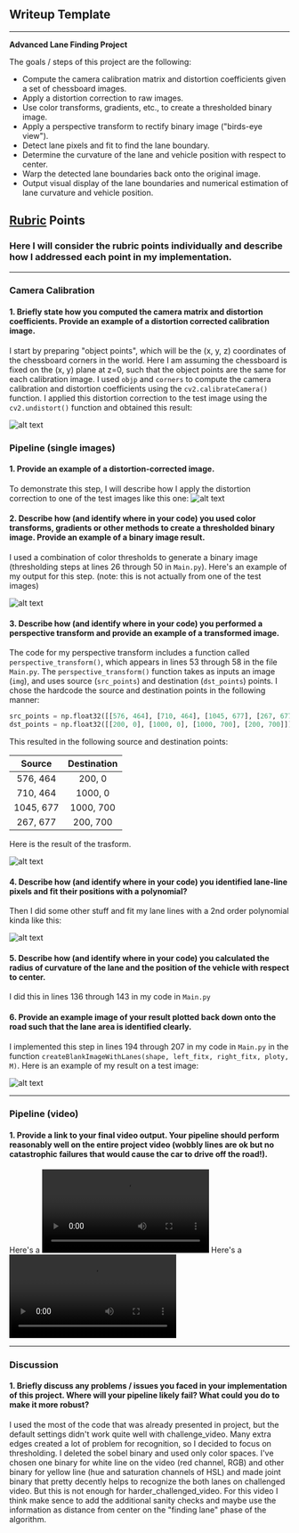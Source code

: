 ## Writeup Template

---

**Advanced Lane Finding Project**

The goals / steps of this project are the following:

* Compute the camera calibration matrix and distortion coefficients given a set of chessboard images.
* Apply a distortion correction to raw images.
* Use color transforms, gradients, etc., to create a thresholded binary image.
* Apply a perspective transform to rectify binary image ("birds-eye view").
* Detect lane pixels and fit to find the lane boundary.
* Determine the curvature of the lane and vehicle position with respect to center.
* Warp the detected lane boundaries back onto the original image.
* Output visual display of the lane boundaries and numerical estimation of lane curvature and vehicle position.

[//]: # (Image References)

[image1]: ./output_images/undistort_calibration1.jpg "Undistorted"
[image2]: ./output_images/undistort_straight_lines1.jpg "Road Transformed"
[image3]: ./output_images/binary_straight_lines1.jpg "Binary Example"
[image4]: ./output_images/perspective_transform_straight_lines1.jpg "Warp Example"
[image5]: ./output_images/poly_straight_lines1.png "Fit Visual"
[image6]: ./output_images/straight_lines1.jpg "Output"
[video1]: ./output_video/project_video.mp4 "Video"
[video2]: ./output_video/challenge_video.mp4 "Challenge Video"

## [Rubric](https://review.udacity.com/#!/rubrics/571/view) Points

### Here I will consider the rubric points individually and describe how I addressed each point in my implementation.  

---

### Camera Calibration

#### 1. Briefly state how you computed the camera matrix and distortion coefficients. Provide an example of a distortion corrected calibration image.

I start by preparing "object points", which will be the (x, y, z) coordinates of the chessboard corners in the world. Here I am assuming the chessboard is fixed on the (x, y) plane at z=0, such that the object points are the same for each calibration image. I used `objp` and `corners` to compute the camera calibration and distortion coefficients using the `cv2.calibrateCamera()` function.  I applied this distortion correction to the test image using the `cv2.undistort()` function and obtained this result: 

![alt text][image1]

### Pipeline (single images)

#### 1. Provide an example of a distortion-corrected image.

To demonstrate this step, I will describe how I apply the distortion correction to one of the test images like this one:
![alt text][image2]

#### 2. Describe how (and identify where in your code) you used color transforms, gradients or other methods to create a thresholded binary image.  Provide an example of a binary image result.

I used a combination of color thresholds to generate a binary image (thresholding steps at lines 26 through 50 in `Main.py`).  Here's an example of my output for this step.  (note: this is not actually from one of the test images)

![alt text][image3]

#### 3. Describe how (and identify where in your code) you performed a perspective transform and provide an example of a transformed image.

The code for my perspective transform includes a function called `perspective_transform()`, which appears in lines 53 through 58 in the file `Main.py`.  The `perspective_transform()` function takes as inputs an image (`img`), and uses source (`src_points`) and destination (`dst_points`) points.  I chose the hardcode the source and destination points in the following manner:

```python
src_points = np.float32([[576, 464], [710, 464], [1045, 677], [267, 677]])
dst_points = np.float32([[200, 0], [1000, 0], [1000, 700], [200, 700]])
```

This resulted in the following source and destination points:

| Source        | Destination   | 
|:-------------:|:-------------:| 
| 576, 464      | 200, 0        | 
| 710, 464      | 1000, 0       |
| 1045, 677     | 1000, 700     |
| 267, 677      | 200, 700      |

Here is the result of the trasform.

![alt text][image4]

#### 4. Describe how (and identify where in your code) you identified lane-line pixels and fit their positions with a polynomial?

Then I did some other stuff and fit my lane lines with a 2nd order polynomial kinda like this:

![alt text][image5]

#### 5. Describe how (and identify where in your code) you calculated the radius of curvature of the lane and the position of the vehicle with respect to center.

I did this in lines 136 through 143 in my code in `Main.py`

#### 6. Provide an example image of your result plotted back down onto the road such that the lane area is identified clearly.

I implemented this step in lines 194 through 207 in my code in `Main.py` in the function `createBlankImageWithLanes(shape, left_fitx, right_fitx, ploty, M)`.  Here is an example of my result on a test image:

![alt text][image6]

---

### Pipeline (video)

#### 1. Provide a link to your final video output.  Your pipeline should perform reasonably well on the entire project video (wobbly lines are ok but no catastrophic failures that would cause the car to drive off the road!).

Here's a ![link to my video result][video1]
Here's a ![link to my challenge video result][video2]

---

### Discussion

#### 1. Briefly discuss any problems / issues you faced in your implementation of this project.  Where will your pipeline likely fail?  What could you do to make it more robust?

I used the most of the code that was already presented in project, but the default settings didn't work quite well with challenge_video. Many extra edges created a lot of problem for recognition, so I decided to focus on thresholding. I deleted the sobel binary and used only color spaces. I've chosen one binary for white line on the video (red channel, RGB) and other binary for yellow line (hue and saturation channels of HSL) and made joint binary that pretty decently helps to recognize the both lanes on challenged video. But this is not enough for harder_challenged_video. For this video I think make sence to add the additional sanity checks and maybe use the information as distance from center on the "finding lane" phase of the algorithm. 
